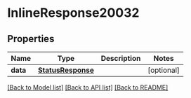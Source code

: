 # InlineResponse20032

## Properties
Name | Type | Description | Notes
------------ | ------------- | ------------- | -------------
**data** | [**StatusResponse**](StatusResponse.md) |  | [optional] 

[[Back to Model list]](../README.md#documentation-for-models) [[Back to API list]](../README.md#documentation-for-api-endpoints) [[Back to README]](../README.md)

